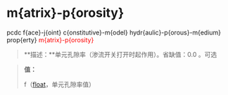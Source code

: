 # m{atrix}-p{orosity}
pcdc f{ace}-j{oint} c{onstitutive}-m{odel} hydr{aulic}-p{orous}-m{edium} prop{erty} <span style='color: red;'>m{atrix}-p{orosity}</span>
> **描述：**单元孔隙率（渗流开关打开时起作用）。省缺值：0.0
。可选

> 
> **值：**
> 
> f（[float](数据类型/float/)，单元孔隙率值）

